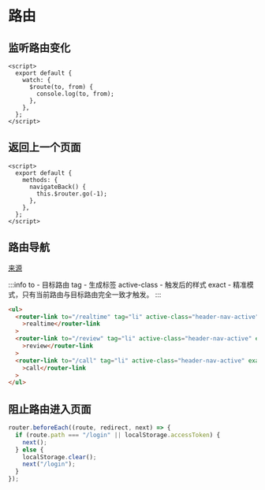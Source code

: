 # 路由

## 监听路由变化

```vue
<script>
  export default {
    watch: {
      $route(to, from) {
        console.log(to, from);
      },
    },
  };
</script>
```

## 返回上一个页面

```vue
<script>
  export default {
    methods: {
      navigateBack() {
        this.$router.go(-1);
      },
    },
  };
</script>
```

## 路由导航

[来源](https://router.vuejs.org/zh/api/#router-link-props)

:::info
to - 目标路由
tag - 生成标签
active-class - 触发后的样式
exact - 精准模式，只有当前路由与目标路由完全一致才触发。
:::

```html
<ul>
  <router-link to="/realtime" tag="li" active-class="header-nav-active" exact
    >realtime</router-link
  >
  <router-link to="/review" tag="li" active-class="header-nav-active" exact
    >review</router-link
  >
  <router-link to="/call" tag="li" active-class="header-nav-active" exact
    >call</router-link
  >
</ul>
```

## 阻止路由进入页面

```javascript
router.beforeEach((route, redirect, next) => {
  if (route.path === "/login" || localStorage.accessToken) {
    next();
  } else {
    localStorage.clear();
    next("/login");
  }
});
```
